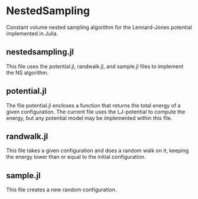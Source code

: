 # NestedSampling
Constant volume nested sampling algorithm for the Lennard-Jones potential implemented in Julia.

## nestedsampling.jl
This file uses the potential.jl, randwalk.jl, and sample.jl files to implement the NS algorithm.

## potential.jl
The file potential.jl encloses a function that returns the total energy of a given configuration. The current file uses the LJ-potential to compute the energy, but any potential model may be implemented within this file.

## randwalk.jl
This file takes a given configuration and does a random walk on it, keeping the energy lower than or equal to the initial configuration.

## sample.jl
This file creates a new random configuration.
